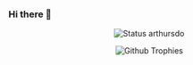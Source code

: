 ### Hi there 👋

<!--
**arthursdo/arthursdo** is a ✨ _special_ ✨ repository because its `README.md` (this file) appears on your GitHub profile.

Here are some ideas to get you started:

- 🔭 I’m currently working on ...
- 🌱 I’m currently learning ...
- 👯 I’m looking to collaborate on ...
- 🤔 I’m looking for help with ...
- 💬 Ask me about ...
- 📫 How to reach me: ...
- 😄 Pronouns: ...
- ⚡ Fun fact: ...
-->

<div align = "center">
 
![Status arthursdo](https://github-readme-stats.vercel.app/api?username=arthursdo&show_icons=true&theme=dracula&count_private=true) 
 
![Github Trophies](https://github-profile-trophy.vercel.app/?username=arthursdo&theme=dracula&column=6&row=1&margin-w=10)
 
</div>
